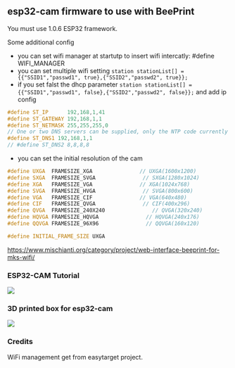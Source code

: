 ## esp32-cam firmware to use with BeePrint

You must use 1.0.6 ESP32 framework.

Some additional config
 - you can set wifi manager at startutp to insert wifi intercatly: #define WIFI_MANAGER
 - you can set multiple wifi setting 
 `station stationList[] = {{"SSID1","passwd1", true},{"SSID2","passwd2", true}};`
 - if you set falst the dhcp parameter
 `station stationList[] = {{"SSID1","passwd1", false},{"SSID2","passwd2", false}};`
 and add ip config
 ```cpp
 #define ST_IP      192,168,1,41
 #define ST_GATEWAY 192,168,1,1
 #define ST_NETMASK 255,255,255,0
 // One or two DNS servers can be supplied, only the NTP code currently uses them
 #define ST_DNS1 192,168,1,1
 // #define ST_DNS2 8,8,8,8
 ```
 - you can set the initial resolution of the cam
```cpp
#define UXGA  FRAMESIZE_XGA               // UXGA(1600x1200)
#define SXGA  FRAMESIZE_SVGA               // SXGA(1280x1024)
#define XGA   FRAMESIZE_VGA               // XGA(1024x768)
#define SVGA  FRAMESIZE_HVGA               // SVGA(800x600)
#define VGA   FRAMESIZE_CIF               // VGA(640x480)
#define CIF   FRAMESIZE_QVGA               // CIF(400x296)
#define QVGA  FRAMESIZE_240X240               // QVGA(320x240)
#define HQVGA FRAMESIZE_HQVGA               // HQVGA(240x176)
#define QQVGA FRAMESIZE_96X96               // QQVGA(160x120)

#define INITIAL_FRAME_SIZE UXGA
```
 

https://www.mischianti.org/category/project/web-interface-beeprint-for-mks-wifi/

### ESP32-CAM Tutorial

![](https://www.mischianti.org/wp-content/uploads/2021/03/ESP32-CAM-clone-upgrade-web-interface-with-flash-light-720x340.jpg)

### 3D printed box for esp32-cam

![](https://www.mischianti.org/wp-content/uploads/2021/03/3d-printed-Modular-System-ESP32-CAM-holder-main-720x340.jpg)


### Credits

WiFi management get from easytarget project.
